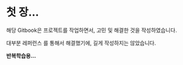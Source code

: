 # 첫 장...

해당 Gitbook은 프로젝트를 작업하면서, 고민 및 해결한 것을 작성하였습니다.

대부분 레퍼런스 를 통해서 해결했기에, 길게 작성하지는 않았습니다.

**반복학습용...**



